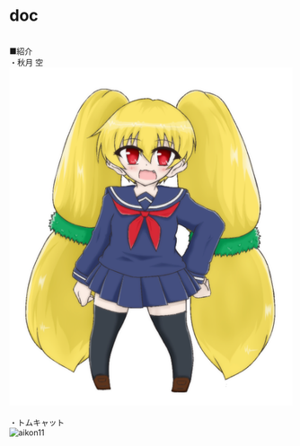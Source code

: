 # doc
<br>■紹介<br>
・秋月 空
<img src="https://raw.githubusercontent.com/sola-akiduki/doc/master/image/sola.png"><br><br>
・トムキャット<br>
![aikon11](https://cloud.githubusercontent.com/assets/24250258/24581376/fb1cf55c-1754-11e7-95bb-07cecb91436b.png)

